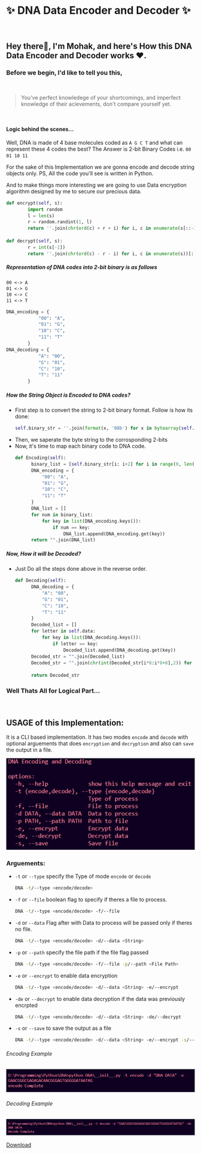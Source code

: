 # ✨ DNA Data Encoder and Decoder ✨

<br>

## Hey there👋, I'm Mohak, and here's How this DNA Data Encoder and Decoder works :heart:.

### Before we begin, I'd like to tell you this,

<br>

> You've perfect knowledege of your shortcomings, and imperfect knowledge of their acievements, don't compare yourself yet.

<br>

#### Logic behind the scenes...

Well, DNA is made of 4 base molecules coded as `A G C T` and what can represent these 4 codes the best? The Answer is 2-bit Binary Codes i.e. `00 01 10 11` 

For the sake of this Implementation we are gonna encode and decode string objects only. PS, All the code you'll see is written in Python.

And to make things more interesting we are going to use Data encryption algorithm designed by me to secure our precious data.

```py
def encrypt(self, s):
        import random
        l = len(s)
        r = random.randint(1, l)
        return ''.join(chr(ord(c) + r + i) for i, c in enumerate(s[::-1]))+str(r)

def decrypt(self, s):
        r = int(s[-1])
        return ''.join(chr(ord(c) - r - i) for i, c in enumerate(s))[::-1][1:]
```

##### Representation of DNA codes into 2-bit binary is as follows

```
00 <-> A
01 <-> G
10 <-> C
11 <-> T
```

```py
DNA_encoding = {
            "00": "A",
            "01": "G",
            "10": "C",
            "11": "T"
        } 
DNA_decoding = {
            "A": "00",
            "G": "01",
            "C": "10",
            "T": "11"
        }
```

##### How the String Object is Encoded to DNA codes?

- First step is to convert the string to 2-bit binary format. Follow is how its done:
  ```py
  self.binary_str = ''.join(format(x, '08b') for x in bytearray(self.data, 'utf-8'))
  ```
- Then, we saperate the byte string to the corrosponding 2-bits 
- Now, it's time to map each binary code to DNA code.
  ```py
  def Encoding(self):
        binary_list = [self.binary_str[i: i+2] for i in range(0, len(self.binary_str), 2)]
        DNA_encoding = {
            "00": "A",
            "01": "G",
            "10": "C",
            "11": "T"
        } 
        DNA_list = []
        for num in binary_list:
            for key in list(DNA_encoding.keys()):
                if num == key:
                    DNA_list.append(DNA_encoding.get(key))
        return "".join(DNA_list)
  ```

##### Now, How it will be Decoded?
- Just Do all the steps done above in the reverse order.
  ```py
  def Decoding(self):
        DNA_decoding = {
            "A": "00",
            "G": "01",
            "C": "10",
            "T": "11"
        }
        Decoded_list = []
        for letter in self.data:
            for key in list(DNA_decoding.keys()):
                if letter == key:
                    Decoded_list.append(DNA_decoding.get(key))
        Decoded_str = "".join(Decoded_list)
        Decoded_str = "".join(chr(int(Decoded_str[i*8:i*8+8],2)) for i in range(len(Decoded_str)//8))

        return Decoded_str
  ```

### Well Thats All for Logical Part...

<br>

## USAGE of this Implementation:

It is a CLI based implementation. It has two modes `encode` and `decode` with optional arguements that does `encryption` and `decryption` and also can `save` the output in a file.

![USAGE](usage.png)

### Arguements:

- `-t` or `--type` specify the Type of mode `encode` or `decode`
  ```bash
  DNA -t/--type <encode/decode>
  ```
- `-f` or `--file` boolean flag to specify if theres a file to process.
  ```bash
  DNA -t/--type <encode/decode> -f/--file
  ```
- `-d` or `--data` Flag after with Data to process will be passed only if theres no file.
  ```bash
  DNA -t/--type <encode/decode> -d/--data <String>
  ```
- `-p` or `--path` specify the file path if the file flag passed
  ```bash
  DNA -t/--type <encode/decode> -f/--file -p/--path <File Path>
  ```
- `-e` or `--encrypt` to enable data encryption
  ```bash
  DNA -t/--type <encode/decode> -d/--data <String> -e/--encrypt
  ```
- `-de` or `--decrypt` to enable data decryption if the data was previously encrpted
  ```bash
  DNA -t/--type <encode/decode> -d/--data <String> -de/--decrypt
  ```
- `-s` or `--save` to save the output as a file
  ```bash
  DNA -t/--type <encode/decode> -d/--data <String> -e/--encrypt -s/--save
  ```
###### Encoding Example
![Example_encode](Example_Encode.png)
###### Decoding Example
![Example_encode](Example_Decode.png)

[Download](https://github.com/Mohak-CODING-HEAVEN/DNA-Data-EncoderDecoder/raw/main/README.pdf)
